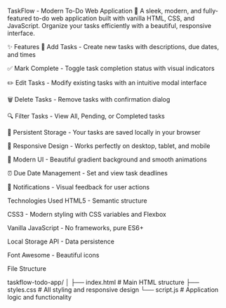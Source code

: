 TaskFlow - Modern To-Do Web Application 📝
A sleek, modern, and fully-featured to-do web application built with vanilla HTML, CSS, and JavaScript. Organize your tasks efficiently with a beautiful, responsive interface.


✨ Features
📝 Add Tasks - Create new tasks with descriptions, due dates, and times

✅ Mark Complete - Toggle task completion status with visual indicators

✏️ Edit Tasks - Modify existing tasks with an intuitive modal interface

🗑️ Delete Tasks - Remove tasks with confirmation dialog

🔍 Filter Tasks - View All, Pending, or Completed tasks

💾 Persistent Storage - Your tasks are saved locally in your browser

📱 Responsive Design - Works perfectly on desktop, tablet, and mobile

🎨 Modern UI - Beautiful gradient background and smooth animations

⏰ Due Date Management - Set and view task deadlines

🔔 Notifications - Visual feedback for user actions

Technologies Used
HTML5 - Semantic structure

CSS3 - Modern styling with CSS variables and Flexbox

Vanilla JavaScript - No frameworks, pure ES6+

Local Storage API - Data persistence

Font Awesome - Beautiful icons

File Structure

taskflow-todo-app/
│
├── index.html          # Main HTML structure
├── styles.css          # All styling and responsive design
└── script.js           # Application logic and functionality

